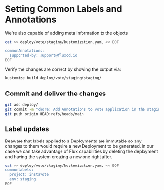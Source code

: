 # Setting Common Labels and Annotations

We're also capable of adding meta information to the objects

```sh
cat >> deploy/vote/staging/kustomization.yaml << EOF

commonAnnotations:
  supported-by: support@fluxcd.io
EOF
```

Verify the changes are correct by showing the output via:

```sh
kustomize build deploy/vote/staging/staging/
```

## Commit and deliver the changes
```sh
git add deploy/
git commit -m "chore: Add Annotations to vote application in the staging environment"
git push origin HEAD:refs/heads/main
```

## Label updates

Beaware that labels applied to a Deployments are immutable so any changes to them would require a new Deployment to be generated. In our case we can take advantage of Flux capabilities by deleting the deployment and having the system creating a new one right after.

```sh
cat >> deploy/vote/staging/kustomization.yaml << EOF
commonLabels:
  project: instavote
  env: staging
EOF
```
